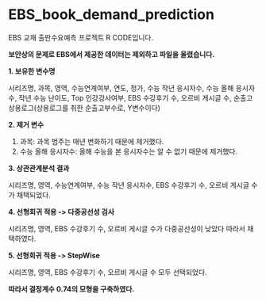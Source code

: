 # EBS_book_demand_prediction
EBS 교재 출판수요예측 프로젝트 R CODE입니다.

**보안상의 문제로 EBS에서 제공한 데이터는 제외하고 파일을 올렸습니다.**

**1. 보유한 변수명**

시리즈명, 과목, 영역, 수능연계여부, 연도, 정가, 수능 작년 응시자수, 수능 올해 응시자수, 작년 수능 난이도, Top 인강강사여부, 
EBS 수강후기 수, 오르비 게시글 수, 순출고상용로그(상용로그를 취한 순출고부수로, Y변수이다)

**2. 제거 변수**

1) 과목: 과목 범주는 매년 변화하기 때문에 제거했다.
2) 수능 올해 응시자수: 올해 수능을 본 응시자수는 알 수 없기 때문에 제거했다.

**3. 상관관계분석 결과**

시리즈명, 영역, 수능연계여부, 수능 작년 응시자수, EBS 수강후기 수, 오르비 게시글 수가 채택되었다.

**4. 선형회귀 적용 -> 다중공선성 검사**

시리즈명, 영역, EBS 수강후기 수, 오르비 게시글 수가 다중공선성이 낮았다 따라서 채택하였다.

**5. 선형회귀 적용 -> StepWise**

시리즈명, 영역, EBS 수강후기 수, 오르비 게시글 수 모두 선택되었다.

**따라서 결정계수 0.74의 모형을 구축하였다.**
